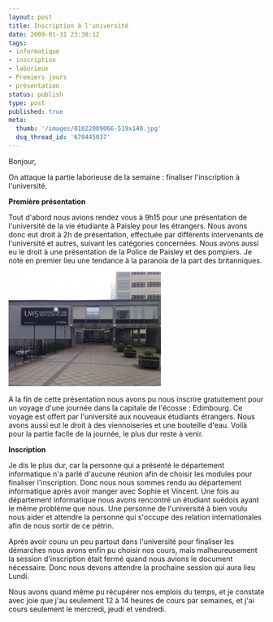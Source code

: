 ```yaml
---
layout: post
title: Inscription à l'université
date: 2009-01-31 23:38:12
tags:
- informatique
- inscription
- laborieux
- Premiers jours
- présentation
status: publish
type: post
published: true
meta:
  thumb: '/images/01022009066-519x140.jpg'
  dsq_thread_id: '670445037'
---
```

Bonjour,

On attaque la partie laborieuse de la semaine : finaliser l'inscription à l'université.

**Première présentation**

Tout d'abord nous avions rendez vous à 9h15 pour une présentation de l'université de la vie étudiante à Paisley pour les étrangers. Nous avons donc eut droit à 2h de présentation, effectuée par différents intervenants de l'université et autres, suivant les catégories concernées. Nous avons aussi eu le droit à une présentation de la Police de Paisley et des pompiers. Je note en premier lieu une tendance à la paranoïa de la part des britanniques.
<!--break-->
![Voici l'entrée de l'université, il fait gris, on est en Ecosse](/images/29012009039-300x225.jpg "Entrée principale de l'université")

A la fin de cette présentation nous avons pu nous inscrire gratuitement pour un voyage d'une journée dans la capitale de l'écosse : Edimbourg. Ce voyage est offert par l'université aux nouveaux étudiants étrangers. Nous avons aussi eut le droit à des viennoiseries et une bouteille d'eau. Voilà pour la partie facile de la journée, le plus dur reste à venir.

**Inscription**

Je dis le plus dur, car la personne qui a présenté le département informatique n'a parlé d'aucune réunion afin de choisir les modules pour finaliser l'inscription. Donc nous nous sommes rendu au département informatique après avoir manger avec Sophie et Vincent. Une fois au département informatique nous avons rencontré un étudiant suédois ayant le même problème que nous. Une personne de l'université à bien voulu nous aider et attendre la personne qui s'occupe des relation internationales afin de nous sortir de ce pétrin.

Après avoir couru un peu partout dans l'université pour finaliser les démarches nous avons enfin pu choisir nos cours, mais malheureusement la session d'inscription était fermé quand nous avions le document nécessaire. Donc nous devons attendre la prochaine session qui aura lieu Lundi.

Nous avons quand même pu récupérer nos emplois du temps, et je constate avec joie que j'au seulement 12 à 14 heures de cours par semaines, et j'ai cours seulement le mercredi, jeudi et vendredi.
